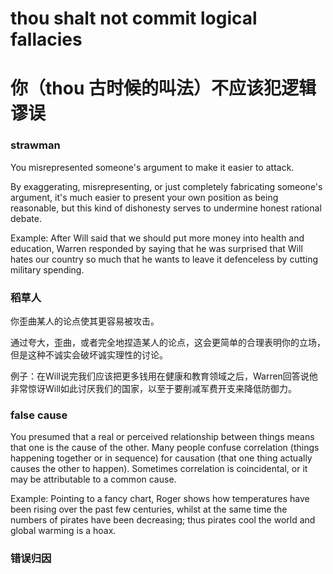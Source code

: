 # thou shalt not commit logical fallacies
# 你（thou 古时候的叫法）不应该犯逻辑谬误
### strawman
You misrepresented someone's argument to make it easier to attack.

By exaggerating, misrepresenting, or just completely fabricating someone's argument, it's much easier to present your own position as being reasonable, but this kind of dishonesty serves to undermine honest rational debate.

Example: After Will said that we should put more money into health and education, Warren responded by saying that he was surprised that Will hates our country so much that he wants to leave it defenceless by cutting military spending.

### 稻草人
你歪曲某人的论点使其更容易被攻击。

通过夸大，歪曲，或者完全地捏造某人的论点，这会更简单的合理表明你的立场，但是这种不诚实会破坏诚实理性的讨论。

例子：在Will说完我们应该把更多钱用在健康和教育领域之后，Warren回答说他非常惊讶Will如此讨厌我们的国家，以至于要削减军费开支来降低防御力。

### false cause
You presumed that a real or perceived relationship between things means that one is the cause of the other.
Many people confuse correlation (things happening together or in sequence) for causation (that one thing actually causes the other to happen). Sometimes correlation is coincidental, or it may be attributable to a common cause.

Example: Pointing to a fancy chart, Roger shows how temperatures have been rising over the past few centuries, whilst at the same time the numbers of pirates have been decreasing; thus pirates cool the world and global warming is a hoax.

### 错误归因
